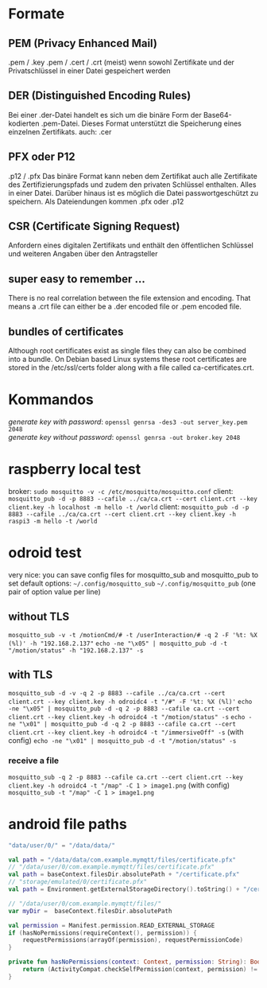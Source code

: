 
# Formate

## PEM (Privacy Enhanced Mail)
.pem / .key
.pem / .cert / .crt 
(meist) wenn sowohl Zertifikate und der Privatschlüssel in einer Datei gespeichert werden
 
## DER (Distinguished Encoding Rules)
Bei einer .der-Datei handelt es sich um die binäre Form der Base64-kodierten .pem-Datei. Dieses Format unterstützt die Speicherung eines einzelnen Zertifikats.
auch: .cer

## PFX oder P12
.p12 / .pfx
Das binäre Format kann neben dem Zertifikat auch alle Zertifikate des Zertifizierungspfads und zudem den privaten Schlüssel enthalten. Alles in einer Datei. Darüber hinaus ist es möglich die  Datei passwortgeschützt zu speichern. Als Dateiendungen kommen .pfx oder .p12

## CSR (Certificate Signing Request)
Anfordern eines digitalen Zertifikats und enthält den öffentlichen Schlüssel und weiteren Angaben über den Antragsteller

## super easy to remember ...
There is no real correlation between the file extension and encoding. That means a .crt file can either be a .der encoded file or .pem encoded file.

## bundles of certificates
Although root certificates exist as single files they can also be combined into a bundle. On Debian based Linux systems these root certificates are stored in the /etc/ssl/certs folder along with a file called ca-certificates.crt.


# Kommandos
*generate key with password*: `openssl genrsa -des3 -out server_key.pem 2048` <br>
*generate key without password*: `openssl genrsa -out broker.key 2048`


  
# raspberry local test
broker: `sudo mosquitto -v -c /etc/mosquitto/mosquitto.conf`
client: `mosquitto_pub -d -p 8883 --cafile ../ca/ca.crt --cert client.crt --key client.key -h localhost -m hello -t /world`
client: `mosquitto_pub -d -p 8883 --cafile ../ca/ca.crt --cert client.crt --key client.key -h raspi3 -m hello -t /world`


# odroid test
very nice: you can save config files for mosquitto_sub and mosquitto_pub to set default options:
`~/.config/mosquitto_sub`
`~/.config/mosquitto_pub`
(one pair of option value per line)

## without TLS
`mosquitto_sub -v -t /motionCmd/# -t /userInteraction/# -q 2 -F '%t: %X (%l)' -h "192.168.2.137"`
`echo -ne "\x05" | mosquitto_pub -d -t "/motion/status" -h "192.168.2.137" -s`

## with TLS
`mosquitto_sub -d -v -q 2 -p 8883 --cafile ../ca/ca.crt --cert client.crt --key client.key -h odroidc4 -t "/#" -F '%t: %X (%l)'`
`echo -ne "\x05" | mosquitto_pub -d -q 2 -p 8883 --cafile ca.crt --cert client.crt --key client.key -h odroidc4 -t "/motion/status" -s`
`echo -ne "\x01" | mosquitto_pub -d -q 2 -p 8883 --cafile ca.crt --cert client.crt --key client.key -h odroidc4 -t "/immersiveOff" -s`
(with config)
`echo -ne "\x01" | mosquitto_pub -d -t "/motion/status" -s`

### receive a file
`mosquitto_sub -q 2 -p 8883 --cafile ca.crt --cert client.crt --key client.key -h odroidc4 -t "/map" -C 1 > image1.png`
(with config)
`mosquitto_sub -t "/map" -C 1 > image1.png`



# android file paths

```kotlin
"data/user/0/" = "/data/data/"

val path = "/data/data/com.example.mymqtt/files/certificate.pfx"
// "/data/user/0/com.example.mymqtt/files/certificate.pfx"
val path = baseContext.filesDir.absolutePath + "/certificate.pfx"
// "storage/emulated/0/certificate.pfx"
val path = Environment.getExternalStorageDirectory().toString() + "/certificate.pfx" 

// "/data/user/0/com.example.mymqtt/files/"
var myDir =  baseContext.filesDir.absolutePath

val permission = Manifest.permission.READ_EXTERNAL_STORAGE
if (hasNoPermissions(requireContext(), permission)) {
    requestPermissions(arrayOf(permission), requestPermissionCode)
}

private fun hasNoPermissions(context: Context, permission: String): Boolean {
    return (ActivityCompat.checkSelfPermission(context, permission) != PackageManager.PERMISSION_GRANTED)
}
```